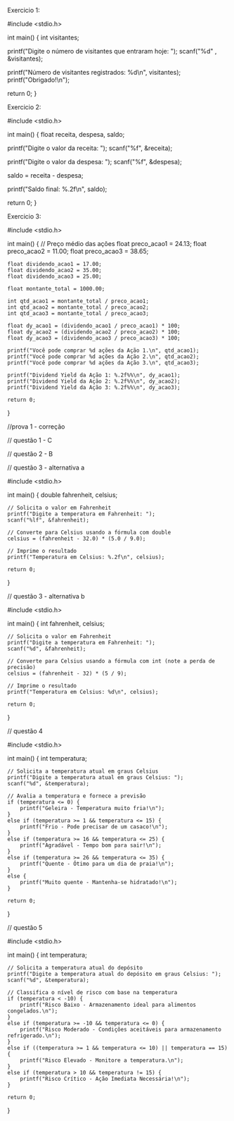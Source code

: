 Exercicio 1:

#include <stdio.h>

int main() {
  int visitantes;

  printf("Digite o número de visitantes que entraram hoje: ");
  scanf("%d" , &visitantes);

  printf("Número de visitantes registrados: %d\n", visitantes);
  printf("Obrigado!\n");

  return 0;
}



Exercicio 2:

#include <stdio.h>

int main() {
  float receita, despesa, saldo;

  printf("Digite o valor da receita: ");
  scanf("%f", &receita);

  printf("Digite o valor da despesa: ");
  scanf("%f", &despesa);

  saldo = receita - despesa;

  printf("Saldo final: %.2f\n", saldo);

  return 0;
}



Exercicio 3:

#include <stdio.h>

int main() {
    // Preço médio das ações
    float preco_acao1 = 24.13;
    float preco_acao2 = 11.00;
    float preco_acao3 = 38.65;

    float dividendo_acao1 = 17.00;
    float dividendo_acao2 = 35.00;
    float dividendo_acao3 = 25.00;

    float montante_total = 1000.00;

    int qtd_acao1 = montante_total / preco_acao1;
    int qtd_acao2 = montante_total / preco_acao2;
    int qtd_acao3 = montante_total / preco_acao3;

    float dy_acao1 = (dividendo_acao1 / preco_acao1) * 100;
    float dy_acao2 = (dividendo_acao2 / preco_acao2) * 100;
    float dy_acao3 = (dividendo_acao3 / preco_acao3) * 100;

    printf("Você pode comprar %d ações da Ação 1.\n", qtd_acao1);
    printf("Você pode comprar %d ações da Ação 2.\n", qtd_acao2);
    printf("Você pode comprar %d ações da Ação 3.\n", qtd_acao3);

    printf("Dividend Yield da Ação 1: %.2f%%\n", dy_acao1);
    printf("Dividend Yield da Ação 2: %.2f%%\n", dy_acao2);
    printf("Dividend Yield da Ação 3: %.2f%%\n", dy_acao3);

    return 0;
}

//prova 1 - correção

// questão 1 - C

// questão 2 - B

// questão 3 - alternativa a

#include <stdio.h>

int main() {
    double fahrenheit, celsius;

    // Solicita o valor em Fahrenheit
    printf("Digite a temperatura em Fahrenheit: ");
    scanf("%lf", &fahrenheit);

    // Converte para Celsius usando a fórmula com double
    celsius = (fahrenheit - 32.0) * (5.0 / 9.0);

    // Imprime o resultado
    printf("Temperatura em Celsius: %.2f\n", celsius);

    return 0;
}

// questão 3 - alternativa b

#include <stdio.h>

int main() {
    int fahrenheit, celsius;

    // Solicita o valor em Fahrenheit
    printf("Digite a temperatura em Fahrenheit: ");
    scanf("%d", &fahrenheit);

    // Converte para Celsius usando a fórmula com int (note a perda de precisão)
    celsius = (fahrenheit - 32) * (5 / 9);

    // Imprime o resultado
    printf("Temperatura em Celsius: %d\n", celsius);

    return 0;
}

// questão 4

#include <stdio.h>

int main() {
    int temperatura;

    // Solicita a temperatura atual em graus Celsius
    printf("Digite a temperatura atual em graus Celsius: ");
    scanf("%d", &temperatura);

    // Avalia a temperatura e fornece a previsão
    if (temperatura <= 0) {
        printf("Geleira - Temperatura muito fria!\n");
    } 
    else if (temperatura >= 1 && temperatura <= 15) {
        printf("Frio - Pode precisar de um casaco!\n");
    } 
    else if (temperatura >= 16 && temperatura <= 25) {
        printf("Agradável - Tempo bom para sair!\n");
    } 
    else if (temperatura >= 26 && temperatura <= 35) {
        printf("Quente - Ótimo para um dia de praia!\n");
    } 
    else {
        printf("Muito quente - Mantenha-se hidratado!\n");
    }

    return 0;
}

// questão 5

#include <stdio.h>

int main() {
    int temperatura;

    // Solicita a temperatura atual do depósito
    printf("Digite a temperatura atual do depósito em graus Celsius: ");
    scanf("%d", &temperatura);

    // Classifica o nível de risco com base na temperatura
    if (temperatura < -10) {
        printf("Risco Baixo - Armazenamento ideal para alimentos congelados.\n");
    } 
    else if (temperatura >= -10 && temperatura <= 0) {
        printf("Risco Moderado - Condições aceitáveis para armazenamento refrigerado.\n");
    } 
    else if ((temperatura >= 1 && temperatura <= 10) || temperatura == 15) {
        printf("Risco Elevado - Monitore a temperatura.\n");
    } 
    else if (temperatura > 10 && temperatura != 15) {
        printf("Risco Crítico - Ação Imediata Necessária!\n");
    }

    return 0;
}
